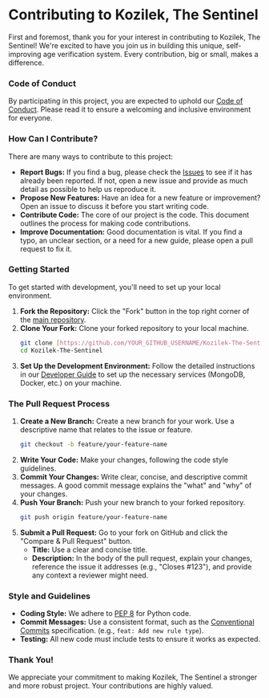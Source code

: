# Contributing to Kozilek, The Sentinel

First and foremost, thank you for your interest in contributing to Kozilek, The Sentinel! We're excited to have you join us in building this unique, self-improving age verification system. Every contribution, big or small, makes a difference.

### Code of Conduct

By participating in this project, you are expected to uphold our [Code of Conduct](CODE_OF_CONDUCT.md). Please read it to ensure a welcoming and inclusive environment for everyone.

### How Can I Contribute?

There are many ways to contribute to this project:

- **Report Bugs:** If you find a bug, please check the [Issues](https://github.com/61ZM07H36R3ML1N/Kozilek-The-Sentinel/blob/dd2f8db133e1bdf87e40df79a91941c570f564cf/.github/ISSUE_TEMPLATE/bug_report.md) to see if it has already been reported. If not, open a new issue and provide as much detail as possible to help us reproduce it.
- **Propose New Features:** Have an idea for a new feature or improvement? Open an issue to discuss it before you start writing code.
- **Contribute Code:** The core of our project is the code. This document outlines the process for making code contributions.
- **Improve Documentation:** Good documentation is vital. If you find a typo, an unclear section, or a need for a new guide, please open a pull request to fix it.

### Getting Started

To get started with development, you'll need to set up your local environment.

1.  **Fork the Repository:** Click the "Fork" button in the top right corner of the [main repository](LINK_TO_YOUR_GITHUB_REPO).
2.  **Clone Your Fork:** Clone your forked repository to your local machine.
    ```bash
    git clone [https://github.com/YOUR_GITHUB_USERNAME/Kozilek-The-Sentinel.git](https://github.com/YOUR_GITHUB_USERNAME/Kozilek-The-Sentinel.git)
    cd Kozilek-The-Sentinel
    ```
3.  **Set Up the Development Environment:** Follow the detailed instructions in our [Developer Guide](LINK_TO_DEVELOPMENT_GUIDE_IN_DOCS) to set up the necessary services (MongoDB, Docker, etc.) on your machine.

### The Pull Request Process

1.  **Create a New Branch:** Create a new branch for your work. Use a descriptive name that relates to the issue or feature.
    ```bash
    git checkout -b feature/your-feature-name
    ```
2.  **Write Your Code:** Make your changes, following the code style guidelines.
3.  **Commit Your Changes:** Write clear, concise, and descriptive commit messages. A good commit message explains the "what" and "why" of your changes.
4.  **Push Your Branch:** Push your new branch to your forked repository.
    ```bash
    git push origin feature/your-feature-name
    ```
5.  **Submit a Pull Request:** Go to your fork on GitHub and click the "Compare & Pull Request" button.
    - **Title:** Use a clear and concise title.
    - **Description:** In the body of the pull request, explain your changes, reference the issue it addresses (e.g., "Closes #123"), and provide any context a reviewer might need.

### Style and Guidelines

- **Coding Style:** We adhere to [PEP 8](https://peps.python.org/pep-0008/) for Python code.
- **Commit Messages:** Use a consistent format, such as the [Conventional Commits](https://www.conventionalcommits.org/en/v1.0.0/) specification. (e.g., `feat: Add new rule type`).
- **Testing:** All new code must include tests to ensure it works as expected.

### Thank You!

We appreciate your commitment to making Kozilek, The Sentinel a stronger and more robust project. Your contributions are highly valued.
